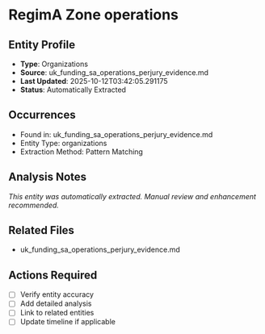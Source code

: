 # RegimA Zone operations

## Entity Profile
- **Type**: Organizations
- **Source**: uk_funding_sa_operations_perjury_evidence.md
- **Last Updated**: 2025-10-12T03:42:05.291175
- **Status**: Automatically Extracted

## Occurrences
- Found in: uk_funding_sa_operations_perjury_evidence.md
- Entity Type: organizations
- Extraction Method: Pattern Matching

## Analysis Notes
*This entity was automatically extracted. Manual review and enhancement recommended.*

## Related Files
- uk_funding_sa_operations_perjury_evidence.md

## Actions Required
- [ ] Verify entity accuracy
- [ ] Add detailed analysis
- [ ] Link to related entities
- [ ] Update timeline if applicable
